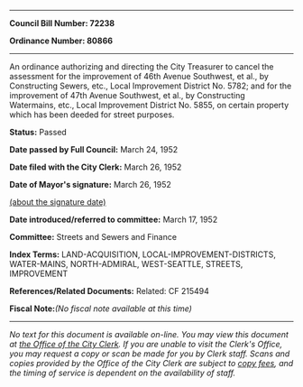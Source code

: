 

********

**Council Bill Number: 72238**
   
**Ordinance Number: 80866**
********

 An ordinance authorizing and directing the City Treasurer to cancel the assessment for the improvement of 46th Avenue Southwest, et al., by Constructing Sewers, etc., Local Improvement District No. 5782; and for the improvement of 47th Avenue Southwest, et al., by Constructing Watermains, etc., Local Improvement District No. 5855, on certain property which has been deeded for street purposes.

**Status:** Passed
   
**Date passed by Full Council:** March 24, 1952
   
**Date filed with the City Clerk:** March 26, 1952
   
**Date of Mayor's signature:** March 26, 1952
   
[(about the signature date)](/~public/approvaldate.htm)
   
   
   
**Date introduced/referred to committee:** March 17, 1952
   
**Committee:** Streets and Sewers and Finance
   
   
**Index Terms:** LAND-ACQUISITION, LOCAL-IMPROVEMENT-DISTRICTS, WATER-MAINS, NORTH-ADMIRAL, WEST-SEATTLE, STREETS, IMPROVEMENT

**References/Related Documents:** Related: CF 215494

**Fiscal Note:**_(No fiscal note available at this time)_
********

_No text for this document is available on-line. You may view this document at [the Office of the City Clerk](http://www.seattle.gov/leg/clerk/contactUs.htm). If you are unable to visit the Clerk's Office, you may request a copy or scan be made for you by Clerk staff. Scans and copies provided by the Office of the City Clerk are subject to [copy fees](http://clerk.seattle.gov/~public/clerkfees.htm), and the timing of service is dependent on the availability of staff._

